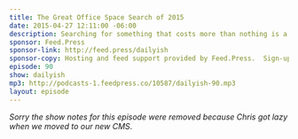 ```yaml
---
title: The Great Office Space Search of 2015
date: 2015-04-27 12:11:00 -06:00
description: Searching for something that costs more than nothing is a hard thing to do.
sponsor: Feed.Press
sponsor-link: http://feed.press/dailyish
sponsor-copy: Hosting and feed support provided by Feed.Press.  Sign-up today and try FeedPress on a 14 day trial (no contracts or commitments). Use promo code "dailyish" during checkout to get 10% off your first year.
episode: 90
show: dailyish
mp3: http://podcasts-1.feedpress.co/10587/dailyish-90.mp3
layout: episode
---
```


<em>Sorry the show notes for this episode were removed because Chris got lazy when we moved to our new CMS</em>.

